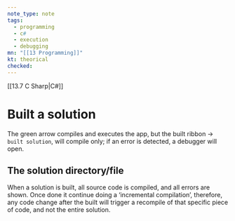 ```yaml
---
note_type: note
tags:
  - programming
  - c#
  - execution
  - debugging
mn: "[[13 Programming]]"
kt: theorical
checked: 
---
```

[[13.7 C Sharp|C#]]

# Built a solution
The green arrow compiles and executes the app, but the built ribbon -> `built solution`, will compile only; if an error is detected, a debugger will open.
## The solution directory/file
When a solution is built, all source code is compiled, and all errors are shown. Once done it continue doing a ‘incremental compilation’, therefore, any code change after the built will trigger a recompile of that specific piece of code, and not the entire solution. 